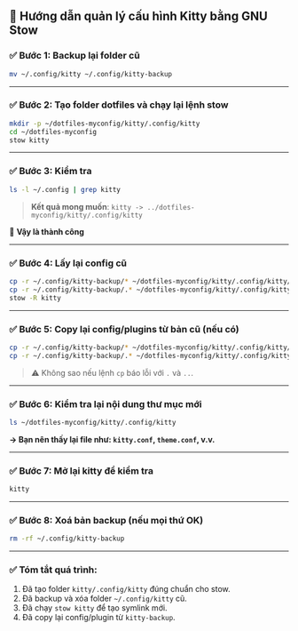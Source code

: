 ## 🔧 Hướng dẫn quản lý cấu hình Kitty bằng GNU Stow

### ✅ Bước 1: Backup lại folder cũ
```bash
mv ~/.config/kitty ~/.config/kitty-backup
```

---

### ✅ Bước 2: Tạo folder dotfiles và chạy lại lệnh stow
```bash
mkdir -p ~/dotfiles-myconfig/kitty/.config/kitty
cd ~/dotfiles-myconfig
stow kitty
```

---

### ✅ Bước 3: Kiểm tra
```bash
ls -l ~/.config | grep kitty
```
> **Kết quả mong muốn**: `kitty -> ../dotfiles-myconfig/kitty/.config/kitty`

🎉 **Vậy là thành công**

---

### ✅ Bước 4: Lấy lại config cũ
```bash
cp -r ~/.config/kitty-backup/* ~/dotfiles-myconfig/kitty/.config/kitty/
cp -r ~/.config/kitty-backup/.* ~/dotfiles-myconfig/kitty/.config/kitty/ 2>/dev/null
stow -R kitty
```

---

### ✅ Bước 5: Copy lại config/plugins từ bản cũ (nếu có)
```bash
cp -r ~/.config/kitty-backup/* ~/dotfiles-myconfig/kitty/.config/kitty/
cp -r ~/.config/kitty-backup/.* ~/dotfiles-myconfig/kitty/.config/kitty/ 2>/dev/null
```
> ⚠️ Không sao nếu lệnh `cp` báo lỗi với `.` và `..`.

---

### ✅ Bước 6: Kiểm tra lại nội dung thư mục mới
```bash
ls ~/dotfiles-myconfig/kitty/.config/kitty
```
**→ Bạn nên thấy lại file như: `kitty.conf`, `theme.conf`, v.v.**

---

### ✅ Bước 7: Mở lại kitty để kiểm tra
```bash
kitty
```

---

### ✅ Bước 8: Xoá bản backup (nếu mọi thứ OK)
```bash
rm -rf ~/.config/kitty-backup
```

---

### ✅ Tóm tắt quá trình:
1. Đã tạo folder `kitty/.config/kitty` đúng chuẩn cho stow.
2. Đã backup và xóa folder `~/.config/kitty` cũ.
3. Đã chạy `stow kitty` để tạo symlink mới.
4. Đã copy lại config/plugin từ `kitty-backup`.

